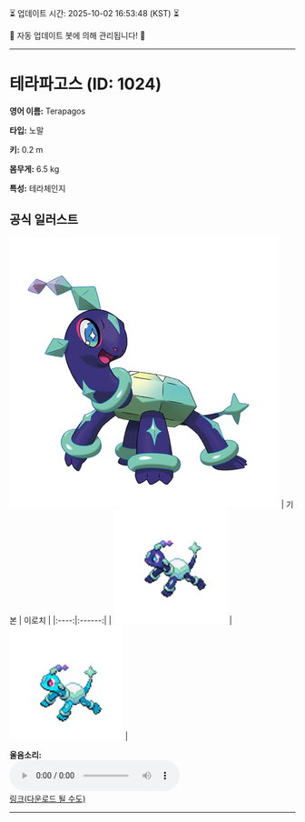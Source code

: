 
⏳ 업데이트 시간: 2025-10-02 16:53:48 (KST) ⏳

🤖 자동 업데이트 봇에 의해 관리됩니다! 🤖

---

# 테라파고스 (ID: 1024)
**영어 이름:** Terapagos

**타입:** 노말

**키:** 0.2 m

**몸무게:** 6.5 kg

**특성:** 테라체인지

## 공식 일러스트
![](https://raw.githubusercontent.com/PokeAPI/sprites/master/sprites/pokemon/other/official-artwork/1024.png)
| 기본 | 이로치 |
|:----:|:------:|
| <img src="https://raw.githubusercontent.com/PokeAPI/sprites/master/sprites/pokemon/1024.png" width="200"> | <img src="https://raw.githubusercontent.com/PokeAPI/sprites/master/sprites/pokemon/shiny/1024.png" width="200"> |

**울음소리:**<br><audio controls src="https://raw.githubusercontent.com/PokeAPI/cries/main/cries/pokemon/latest/1024.ogg"></audio><br> [링크(다운로드 될 수도)](https://raw.githubusercontent.com/PokeAPI/cries/main/cries/pokemon/latest/1024.ogg)


---
